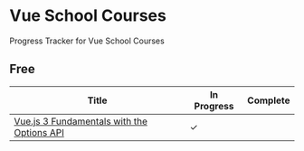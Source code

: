 # Vue School Courses

Progress Tracker for Vue School Courses

## Free
| Title | In Progress | Complete |
|-------|-------------|----------|
| [Vue.js 3 Fundamentals with the Options API](https://vueschool.io/courses/vuejs-3-fundamentals) | &#10003; |  |